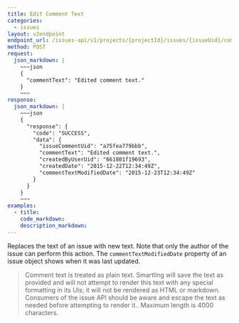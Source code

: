 ```yaml
---
title: Edit Comment Text
categories:
  - issues
layout: v2endpoint
endpoint_url: /issues-api/v1/projects/{projectId}/issues/{issueUid}/comments/{issueCommentUid}
method: POST
request:
  json_markdown: |
    ~~~json
    {
      "commentText": "Edited comment text."
    }
    ~~~
response:
  json_markdown: |
    ~~~json
    {
      "response": {
        "code": "SUCCESS",
        "data": {
          "issueCommentUid": "a75fea779bbb",
          "commentText": "Edited comment text.",
          "createdByUserUid": "661801f19693",
          "createdDate": "2015-12-22T12:34:49Z",
          "commentTextModifiedDate": "2015-12-23T12:34:49Z"
        }
      }
    }
    ~~~
examples:
  - title:
    code_markdown:
    description_markdown:
---
```


Replaces the text of an issue with new text. Note that only the author of the issue can perform this action. The `commentTextModifiedDate` property of an issue object shows when it was last updated. 

> Comment text is treated as plain text. Smartling will save the text as provided and will not attempt to render this text with any special formatting in its UIs; it will not be rendered as HTML or markdown.  Consumers of the issue API should be aware and escape the text as needed before attempting to render it.. Maximum length is 4000 characters.